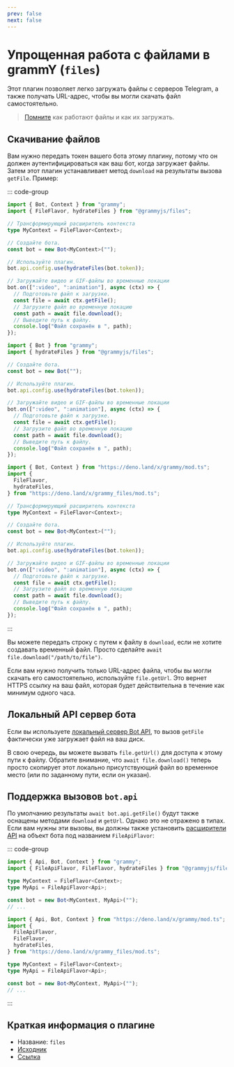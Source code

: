 ```yaml
---
prev: false
next: false
---
```


# Упрощенная работа с файлами в grammY (`files`)

Этот плагин позволяет легко загружать файлы с серверов Telegram, а также
получать URL-адрес, чтобы вы могли скачать файл самостоятельно.

> [Помните](../guide/files) как работают файлы и как их загружать.

## Скачивание файлов

Вам нужно передать токен вашего бота этому плагину, потому что он должен
аутентифицироваться как ваш бот, когда загружает файлы. Затем этот плагин
устанавливает метод `download` на результаты вызова `getFile`. Пример:

::: code-group

```ts [TypeScript]
import { Bot, Context } from "grammy";
import { FileFlavor, hydrateFiles } from "@grammyjs/files";

// Трансформирующий расширитель контекста
type MyContext = FileFlavor<Context>;

// Создайте бота.
const bot = new Bot<MyContext>("");

// Используйте плагин.
bot.api.config.use(hydrateFiles(bot.token));

// Загружайте видео и GIF-файлы во временные локации
bot.on([":video", ":animation"], async (ctx) => {
  // Подготовьте файл к загрузке.
  const file = await ctx.getFile();
  // Загрузите файл во временную локацию
  const path = await file.download();
  // Выведите путь к файлу.
  console.log("Файл сохранён в ", path);
});
```

```js [JavaScript]
import { Bot } from "grammy";
import { hydrateFiles } from "@grammyjs/files";

// Создайте бота.
const bot = new Bot("");

// Используйте плагин.
bot.api.config.use(hydrateFiles(bot.token));

// Загружайте видео и GIF-файлы во временные локации
bot.on([":video", ":animation"], async (ctx) => {
  // Подготовьте файл к загрузке.
  const file = await ctx.getFile();
  // Загрузите файл во временную локацию
  const path = await file.download();
  // Выведите путь к файлу.
  console.log("Файл сохранён в ", path);
});
```

```ts [Deno]
import { Bot, Context } from "https://deno.land/x/grammy/mod.ts";
import {
  FileFlavor,
  hydrateFiles,
} from "https://deno.land/x/grammy_files/mod.ts";

// Трансформирующий расширитель контекста
type MyContext = FileFlavor<Context>;

// Создайте бота.
const bot = new Bot<MyContext>("");

// Используйте плагин.
bot.api.config.use(hydrateFiles(bot.token));

// Загружайте видео и GIF-файлы во временные локации
bot.on([":video", ":animation"], async (ctx) => {
  // Подготовьте файл к загрузке.
  const file = await ctx.getFile();
  // Загрузите файл во временную локацию
  const path = await file.download();
  // Выведите путь к файлу.
  console.log("Файл сохранён в ", path);
});
```

:::

Вы можете передать строку с путем к файлу в `download`, если не хотите создавать
временный файл. Просто сделайте `await file.download("/path/to/file")`.

Если вам нужно получить только URL-адрес файла, чтобы вы могли скачать его
самостоятельно, используйте `file.getUrl`. Это вернет HTTPS ссылку на ваш файл,
которая будет действительна в течение как минимум одного часа.

## Локальный API сервер бота

Если вы используете
[локальный сервер Bot API](https://core.telegram.org/bots/api#using-a-local-bot-api-server),
то вызов `getFile` фактически уже загружает файл на ваш диск.

В свою очередь, вы можете вызвать `file.getUrl()` для доступа к этому пути к
файлу. Обратите внимание, что `await file.download()` теперь просто скопирует
этот локально присутствующий файл во временное место (или по заданному пути,
если он указан).

## Поддержка вызовов `bot.api`

По умолчанию результаты `await bot.api.getFile()` будут также оснащены методами
`download` и `getUrl`. Однако это не отражено в типах. Если вам нужны эти
вызовы, вы должны также установить
[расширители API](../advanced/transformers#расширитель-api) на объект бота под
названием `FileApiFlavor`:

::: code-group

```ts [Node.js]
import { Api, Bot, Context } from "grammy";
import { FileApiFlavor, FileFlavor, hydrateFiles } from "@grammyjs/files";

type MyContext = FileFlavor<Context>;
type MyApi = FileApiFlavor<Api>;

const bot = new Bot<MyContext, MyApi>("");
// ...
```

```ts [Deno]
import { Api, Bot, Context } from "https://deno.land/x/grammy/mod.ts";
import {
  FileApiFlavor,
  FileFlavor,
  hydrateFiles,
} from "https://deno.land/x/grammy_files/mod.ts";

type MyContext = FileFlavor<Context>;
type MyApi = FileApiFlavor<Api>;

const bot = new Bot<MyContext, MyApi>("");
// ...
```

:::

## Краткая информация о плагине

- Название: `files`
- [Исходник](https://github.com/grammyjs/files)
- [Ссылка](/ref/files/)
